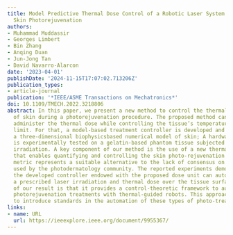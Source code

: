 ```yaml
---
title: Model Predictive Thermal Dose Control of a Robotic Laser System to Automate
  Skin Photorejuvenation
authors:
- Muhammad Muddassir
- Georges Limbert
- Bin Zhang
- Anqing Duan
- Jun-Jong Tan
- David Navarro-Alarcon
date: '2023-04-01'
publishDate: '2024-11-15T17:07:02.713206Z'
publication_types:
- article-journal
publication: '*IEEE/ASME Transactions on Mechatronics*'
doi: 10.1109/TMECH.2022.3218806
abstract: In this paper, we present a new method to control the thermal stimulation
  of skin during a photorejuvenation procedure. The proposed method can precisely
  administer the thermal dose while controlling the tissue’s temperature under a safe
  limit. For that, a model-based treatment controller is developed and evaluated on
  a three-dimensional biophysicsbased numerical model of skin; A hardware implementation
  is experimentally tested on a gelatin-based phantom tissue subjected to pulsed laser
  irradiation. A key component of our method is the use of a new thermal dose metric
  that enables quantifying and controlling the skin photo-rejuvenation process; This
  metric represents a suitable alternative to the lack of consensus on the metrics
  used by the photodermatology community. The reported experiments demonstrate that
  the developed controller endowed with the proposed dose unit can automatically deliver
  a prescribed laser irradiation and thermal dose over the tissue surface. The signiﬁcance
  of our result is that it provides a control-theoretic framework to automate skin
  photorejuvenation treatments with thermal-guided robots. This approach has the potential
  to introduce standards in the automation of these types of photo-treatments.
links:
- name: URL
  url: https://ieeexplore.ieee.org/document/9955367/
---
```

